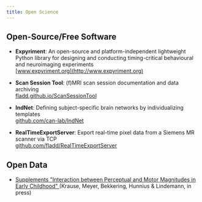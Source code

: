 ```yaml
---
title: Open Science
---
```


## Open-Source/Free Software
* **Expyriment**: An open-source and platform-independent lightweight Python library for designing and conducting timing-critical behavioural and neuroimaging experiments  
  [www.expyriment.org](http://www.expyriment.org)

* **Scan Session Tool**: (f)MRI scan session documentation and data archiving  
  [fladd.github.io/ScanSessionTool](http://fladd.github.io/ScanSessionTool)
  
* **IndNet**: Defining subject-specific brain networks by individualizing templates  
  [github.com/can-lab/IndNet](https://github.com/can-lab/IndNet)

* **RealTimeExportServer**: Export real-time pixel data from a Siemens MR scanner via TCP  
  [github.com/fladd/RealTimeExportServer](https://github.com/fladd/RealTimeExportServer)

## Open Data
* [Supplements "Interaction between Perceptual and Motor Magnitudes in Early Childhood"
](https://osf.io/xn8cm/) (Krause, Meyer, Bekkering, Hunnius & Lindemann, in press)
